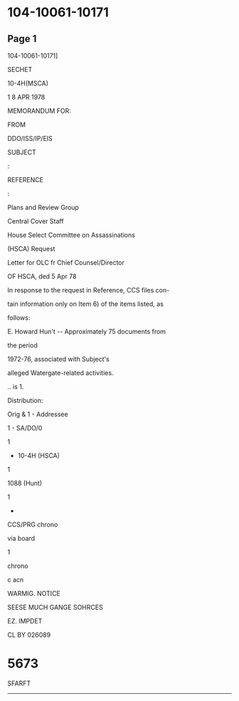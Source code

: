 # 104-10061-10171

## Page 1

104-10061-10171]

SECHET

10-4H(MSCA)

1 8 APR 1978

MEMORANDUM FOR:

FROM

DDO/ISS/IP/EIS

SUBJECT

:

REFERENCE

:

Plans and Review Group

Central Cover Staff

House Select Committee on Assassinations

(HSCA) Request

Letter for OLC fr Chief Counsel/Director

OF HSCA, ded 5 Apr 78

In response to the request in Reference, CCS files con-

tain information only on Item 6) of the items listed, as

follows:

E. Howard Hun't -- Approximately 75 documents from

the period

1972-76, associated with Subject's

alleged Watergate-related activities.

.. is 1.

Distribution:

Orig & 1 - Addressee

1 - SA/DO/0

1

- 10-4H (HSCA)

1

1088 (Hunt)

1

-

CCS/PRG chrono

via board

1

chrono

c acn

WARMIG. NOTICE

SEESE MUCH GANGE SOHRCES

EZ. IMPDET

CL BY 026089

# 5673

SFARFT

---

